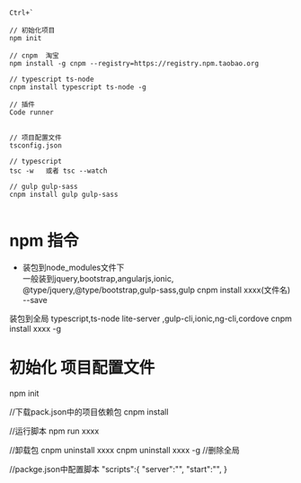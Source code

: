 ```npm
Ctrl+`

// 初始化项目
npm init

// cnpm  淘宝
npm install -g cnpm --registry=https://registry.npm.taobao.org

// typescript ts-node 
cnpm install typescript ts-node -g

// 插件
Code runner


// 项目配置文件
tsconfig.json  

// typescript
tsc -w   或者 tsc --watch

// gulp gulp-sass
cnpm install gulp gulp-sass


```
# npm 指令
* 装包到node_modules文件下  
一般装到jquery,bootstrap,angularjs,ionic,
@type/jquery,@type/bootstrap,gulp-sass,gulp
cnpm install xxxx(文件名) --save

装包到全局  typescript,ts-node lite-server ,gulp-cli,ionic,ng-cli,cordove
cnpm install xxxx -g



# 初始化 项目配置文件
npm init

//下载pack.json中的项目依赖包
cnpm install


//运行脚本
npm run xxxx

//卸载包
cnpm uninstall xxxx
cnpm  uninstall xxxx -g  //删除全局

//packge.json中配置脚本
"scripts":{
    "server":"",
    "start":"",
}



                                                                                                                                                                                                                                                                    